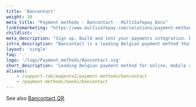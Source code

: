 ```yaml
---
title: 'Bancontact'
weight: 30
meta_title: "Payment methods - Bancontact - MultiSafepay Docs"
linktomarketing: "https://www.multisafepay.com/solutions/payment-methods/bancontact"
childlist: '.'
meta_description: "Sign up. Build and test your payments integration. Explore our products and services. Use our API Reference, SDKs, and wrappers. Get support."
intro_description: "Bancontact is a leading Belgian payment method that supports online, mobile app, and POS payments. Bancontact is a household name and supported by over 80% of Belgian webshops."
layout: 'single'
faq: '.'
logo: '/logo/Payment_methods/Bancontact.svg'
short_description: 'Leading Belgian payment method for online, mobile app, and POS payments.'
aliases: 
    - /support-tab/magento2/payment-methods/bancontact
    - /payment-methods/banks/bancontact
---
```

See also [Bancontact QR](/payments/methods/banks/bancontact-qr/).